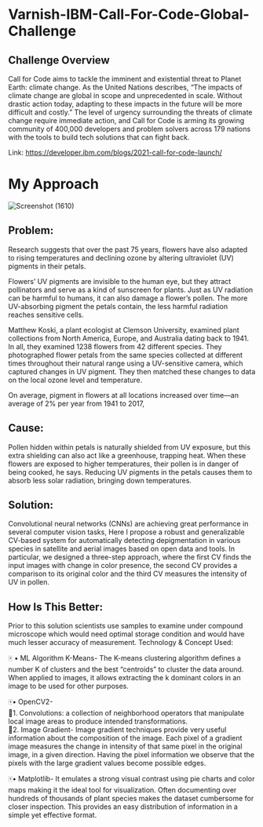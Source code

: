 # Varnish-IBM-Call-For-Code-Global-Challenge
## Challenge Overview

Call for Code aims to tackle the imminent and existential threat to Planet Earth: climate change. As the United Nations describes, “The impacts of climate change are global in scope and unprecedented in scale. Without drastic action today, adapting to these impacts in the future will be more difficult and costly.” The level of urgency surrounding the threats of climate change require immediate action, and Call for Code is arming its growing community of 400,000 developers and problem solvers across 179 nations with the tools to build tech solutions that can fight back.

Link: https://developer.ibm.com/blogs/2021-call-for-code-launch/

# My Approach

![Screenshot (1610)](https://user-images.githubusercontent.com/73738414/142976094-53072fc5-31ff-4219-b977-bf5f877b675a.png)


## Problem:

Research suggests that over the past 75 years, flowers have also adapted to rising temperatures and declining ozone by altering ultraviolet (UV) pigments in their petals.

Flowers’ UV pigments are invisible to the human eye, but they attract pollinators and serve as a kind of sunscreen for plants.  Just as UV radiation can be harmful to humans, it can also damage a flower’s pollen. The more UV-absorbing pigment the petals contain, the less harmful radiation reaches sensitive cells.

Matthew Koski, a plant ecologist at Clemson University, examined plant collections from North America, Europe, and Australia dating back to 1941. In all, they examined 1238 flowers from 42 different species. They photographed flower petals from the same species collected at different times throughout their natural range using a UV-sensitive camera, which captured changes in UV pigment. They then matched these changes to data on the local ozone level and temperature. 

On average, pigment in flowers at all locations increased over time—an average of 2% per year from 1941 to 2017,

## Cause: 
Pollen hidden within petals is naturally shielded from UV exposure, but this extra shielding can also act like a greenhouse, trapping heat. When these flowers are exposed to higher temperatures, their pollen is in danger of being cooked, he says. Reducing UV pigments in the petals causes them to absorb less solar radiation, bringing down temperatures.

## Solution: 

Convolutional neural networks (CNNs) are achieving great performance in several computer vision tasks, Here I propose a robust and generalizable CV-based system for automatically detecting depigmentation in various species in satellite and aerial images based on open data and tools. In particular, we designed a three-step approach, where the first CV finds the input images with change in color presence, the second CV provides a comparison to its original color and the third CV measures the intensity of UV in pollen. 

## How Is This Better: 

Prior to this solution scientists use samples to examine under compound microscope which would need optimal storage condition and would have much lesser accuracy of measurement.
Technology & Concept Used:

:mahjong: •	ML Algorithm K-Means-  The K-means clustering algorithm defines a number K of clusters and the best “centroids” to cluster the data around. When applied to images, it allows extracting the k dominant colors in an image to be used for other purposes. <br>

:mahjong:•	OpenCV2- <br>
:open_file_folder:1.	Convolutions: a collection of neighborhood operators that manipulate local image areas to produce intended transformations. <br>
:open_file_folder:2.	Image Gradient- Image gradient techniques provide very useful information about the composition of the image. Each pixel of a gradient image measures the change in intensity of that same pixel in the original image, in a given direction. Having the pixel information we observe that the pixels with the large gradient values become possible edges. <br>

:mahjong:•	Matplotlib- It emulates a strong visual contrast using pie charts and color maps making it the ideal tool for visualization. Often documenting over hundreds of thousands of plant species makes the dataset cumbersome for closer inspection. This provides an easy distribution of information in a simple yet effective format.

